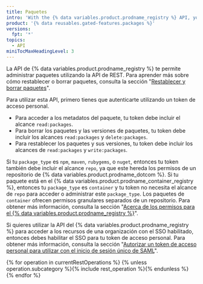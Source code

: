 ```yaml
---
title: Paquetes
intro: 'With the {% data variables.product.prodname_registry %} API, you can manage packages for your {% data variables.product.prodname_dotcom %} repositories and organizations.'
product: '{% data reusables.gated-features.packages %}'
versions:
  fpt: '*'
topics:
  - API
miniTocMaxHeadingLevel: 3
---
```


La API de {% data variables.product.prodname_registry %} te permite administrar paquetes utilizando la API de REST. Para aprender más sobre cómo restablecer o borrar paquetes, consulta la sección "[Restablecer y borrar paquetes](/packages/learn-github-packages/deleting-and-restoring-a-package)".

Para utilizar esta API, primero tienes que autenticarte utilizando un token de acceso personal.
  - Para acceder a los metadatos del paquete, tu token debe incluir el alcance `read:packages`.
  - Para borrar los paquetes y las versiones de paquetes, tu token debe incluir los alcances `read:packages` y `delete:packages`.
  - Para restablecer los paquetes y sus versiones, tu token debe incluir los alcances de `read:packages` y `write:packages`.

Si tu `package_type` es `npm`, `maven`, `rubygems`, o `nuget`, entonces tu token también debe incluir el alcance `repo`, ya que este hereda los permisos de un repositorio de {% data variables.product.prodname_dotcom %}. Si tu paquete está en el {% data variables.product.prodname_container_registry %}, entonces tu `package_type` es `container` y tu token no necesita el alcance de `repo` para acceder o administrar este `package_type`. Los paquetes de `container` ofrecen permisos granulares separados de un repositorio. Para obtener más información, consulta la sección "[Acerca de los permisos para el {% data variables.product.prodname_registry %}](/packages/learn-github-packages/about-permissions-for-github-packages#about-scopes-and-permissions-for-package-registries)".

Si quieres utilizar la API del {% data variables.product.prodname_registry %} para acceder a los recursos de una organización con el SSO habilitado, entonces debes habilitar el SSO para tu token de acceso personal. Para obtener más información, consulta la sección "[Autorizar un token de acceso personal para utilizar con el inicio de sesión único de SAML](/github/authenticating-to-github/authorizing-a-personal-access-token-for-use-with-saml-single-sign-on)".

{% for operation in currentRestOperations %}
  {% unless operation.subcategory %}{% include rest_operation %}{% endunless %}
{% endfor %}
